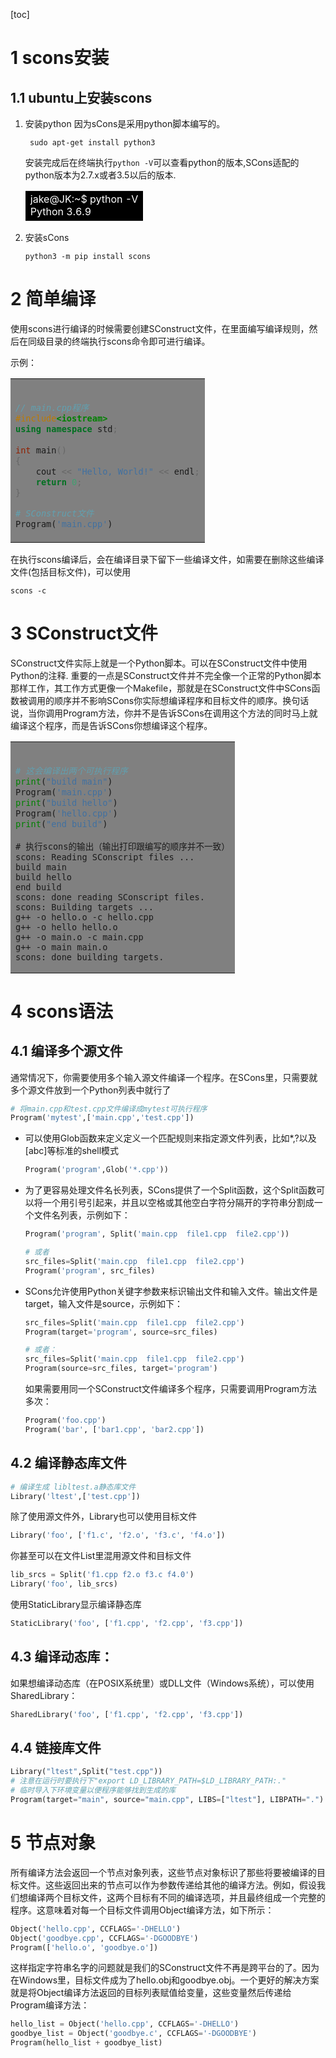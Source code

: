 [toc]
# 1 scons安装
## 1.1 ubuntu上安装scons
1. 安装python
   因为sCons是采用python脚本编写的。
   ```shell
    sudo apt-get install python3
   ```
   安装完成后在终端执行```python -V```可以查看python的版本,SCons适配的python版本为2.7.x或者3.5以后的版本.
   <table><tr><td bgcolor="black">
   <font color=white>
   jake@JK:~$ python -V</br>
    Python 3.6.9</br>
   </font>
   </td></tr></table>

2. 安装sCons
   ```shell
   python3 -m pip install scons
   ```

# 2 简单编译
使用scons进行编译的时候需要创建SConstruct文件，在里面编写编译规则，然后在同级目录的终端执行scons命令即可进行编译。


示例：
<table><tr><td bgcolor=gray></br>

```c++
// main.cpp程序
#include<iostream>
using namespace std;
 
int main()
{
    cout << "Hello, World!" << endl;
    return 0;
}
```

```python
# SConstruct文件
Program('main.cpp')
```

</td></tr></table>

在执行scons编译后，会在编译目录下留下一些编译文件，如需要在删除这些编译文件(包括目标文件)，可以使用
  ```
  scons -c
 ```

# 3 SConstruct文件

SConstruct文件实际上就是一个Python脚本。可以在SConstruct文件中使用Python的注释.
重要的一点是SConstruct文件并不完全像一个正常的Python脚本那样工作，其工作方式更像一个Makefile，那就是在SConstruct文件中SCons函数被调用的顺序并不影响SCons你实际想编译程序和目标文件的顺序。换句话说，当你调用Program方法，你并不是告诉SCons在调用这个方法的同时马上就编译这个程序，而是告诉SCons你想编译这个程序。

<table><tr><td bgcolor=gray></br>

```python
# 这会编译出两个可执行程序
print("build main")
Program('main.cpp')
print("build hello")
Program('hello.cpp')
print("end build")
```

```shell
# 执行scons的输出（输出打印跟编写的顺序并不一致）
scons: Reading SConscript files ...
build main
build hello
end build
scons: done reading SConscript files.
scons: Building targets ...
g++ -o hello.o -c hello.cpp
g++ -o hello hello.o
g++ -o main.o -c main.cpp
g++ -o main main.o
scons: done building targets.
```
</td></tr></table>

# 4 scons语法
## 4.1 编译多个源文件
通常情况下，你需要使用多个输入源文件编译一个程序。在SCons里，只需要就多个源文件放到一个Python列表中就行了
```python
# 将main.cpp和test.cpp文件编译成mytest可执行程序
Program('mytest',['main.cpp','test.cpp'])
```

- 可以使用Glob函数来定义定义一个匹配规则来指定源文件列表，比如*,?以及[abc]等标准的shell模式
  ```python
  Program('program',Glob('*.cpp'))
  ```
- 为了更容易处理文件名长列表，SCons提供了一个Split函数，这个Split函数可以将一个用引号引起来，并且以空格或其他空白字符分隔开的字符串分割成一个文件名列表，示例如下：
  ```python
  Program('program', Split('main.cpp  file1.cpp  file2.cpp'))

  # 或者
  src_files=Split('main.cpp  file1.cpp  file2.cpp')
  Program('program', src_files)
  ```

- SCons允许使用Python关键字参数来标识输出文件和输入文件。输出文件是target，输入文件是source，示例如下：
  ```python
  src_files=Split('main.cpp  file1.cpp  file2.cpp')
  Program(target='program', source=src_files)
  
  # 或者：
  src_files=Split('main.cpp  file1.cpp  file2.cpp')
  Program(source=src_files, target='program')
  ```
  如果需要用同一个SConstruct文件编译多个程序，只需要调用Program方法多次：
  ```python
  Program('foo.cpp')
  Program('bar', ['bar1.cpp', 'bar2.cpp'])
  ```

## 4.2 编译静态库文件

```python
# 编译生成 libltest.a静态库文件
Library('ltest',['test.cpp'])
```

除了使用源文件外，Library也可以使用目标文件
```python
Library('foo', ['f1.c', 'f2.o', 'f3.c', 'f4.o'])
```

你甚至可以在文件List里混用源文件和目标文件
```python
lib_srcs = Split('f1.cpp f2.o f3.c f4.0')
Library('foo', lib_srcs)
```
使用StaticLibrary显示编译静态库
```python
StaticLibrary('foo', ['f1.cpp', 'f2.cpp', 'f3.cpp'])
```

## 4.3 编译动态库：
如果想编译动态库（在POSIX系统里）或DLL文件（Windows系统），可以使用SharedLibrary：

```python
SharedLibrary('foo', ['f1.cpp', 'f2.cpp', 'f3.cpp'])
```

## 4.4 链接库文件

```python
Library("ltest",Split("test.cpp"))
# 注意在运行时要执行下"export LD_LIBRARY_PATH=$LD_LIBRARY_PATH:."
# 临时导入下环境变量以便程序能够找到生成的库
Program(target="main", source="main.cpp", LIBS=["ltest"], LIBPATH=".")
```

# 5 节点对象
所有编译方法会返回一个节点对象列表，这些节点对象标识了那些将要被编译的目标文件。这些返回出来的节点可以作为参数传递给其他的编译方法。例如，假设我们想编译两个目标文件，这两个目标有不同的编译选项，并且最终组成一个完整的程序。这意味着对每一个目标文件调用Object编译方法，如下所示：
```python
Object('hello.cpp', CCFLAGS='-DHELLO')
Object('goodbye.cpp', CCFLAGS='-DGOODBYE')
Program(['hello.o', 'goodbye.o'])
```

这样指定字符串名字的问题就是我们的SConstruct文件不再是跨平台的了。因为在Windows里，目标文件成为了hello.obj和goodbye.obj。一个更好的解决方案就是将Object编译方法返回的目标列表赋值给变量，这些变量然后传递给Program编译方法： 
```python
hello_list = Object('hello.cpp', CCFLAGS='-DHELLO')
goodbye_list = Object('goodbye.c', CCFLAGS='-DGOODBYE')
Program(hello_list + goodbye_list)
```

